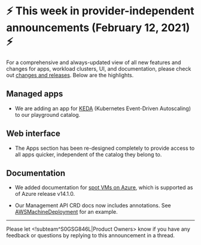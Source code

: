 # :zap: This week in provider-independent announcements (February 12, 2021) :zap:

For a comprehensive and always-updated view of all new features and changes for apps, workload clusters, UI, and documentation, please check out [changes and releases](https://docs.giantswarm.io/changes/). Below are the highlights.

## Managed apps

- We are adding an app for [KEDA](https://github.com/giantswarm/keda-app) (Kubernetes Event-Driven Autoscaling) to our playground catalog.

## Web interface

- The Apps section has been re-designed completely to provide access to all apps quicker, independent of the catalog they belong to.

## Documentation

- We added documentation for [spot VMs on Azure](https://docs.giantswarm.io/advanced/spot-instances/azure/), which is supported as of Azure release v14.1.0.

- Our Management API CRD docs now includes annotations. See [AWSMachineDeployment](https://docs.giantswarm.io/ui-api/management-api/crd/awsmachinedeployments.infrastructure.giantswarm.io/#annotation-details-v1alpha2) for an example.

---
Please let <!subteam^S0GSG846L|Product Owners> know if you have any feedback or questions by replying to this announcement in a thread.
